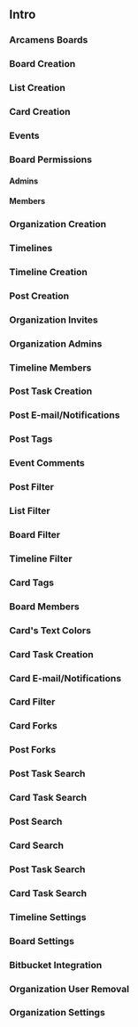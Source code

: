 ## Intro

### Arcamens Boards

### Board Creation

### List Creation

### Card Creation

### Events

### Board Permissions

#### Admins

#### Members

### Organization Creation

### Timelines

### Timeline Creation

### Post Creation

### Organization Invites

### Organization Admins

### Timeline Members

### Post Task Creation

### Post E-mail/Notifications

### Post Tags

### Event Comments

### Post Filter

### List Filter

### Board Filter

### Timeline Filter

### Card Tags

### Board Members

### Card's Text Colors

### Card Task Creation

### Card E-mail/Notifications

### Card Filter

### Card Forks

### Post Forks

### Post Task Search

### Card Task Search

### Post Search

### Card Search

### Post Task Search

### Card Task Search

### Timeline Settings

### Board Settings

### Bitbucket Integration

### Organization User Removal

### Organization Settings


